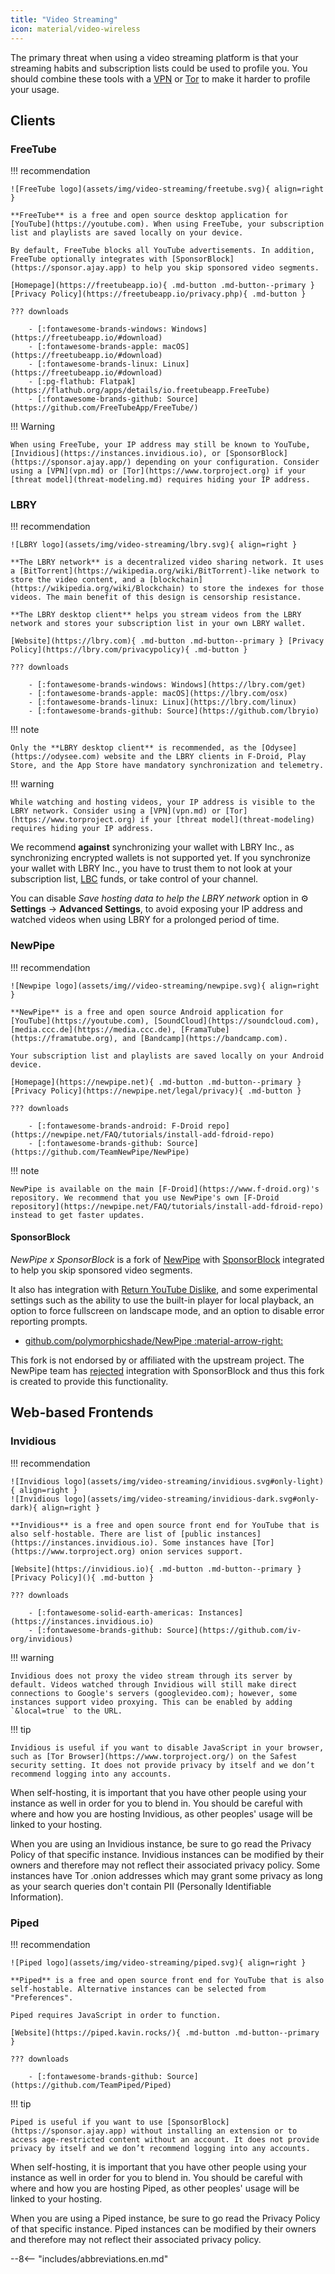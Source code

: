```yaml
---
title: "Video Streaming"
icon: material/video-wireless
---
```

The primary threat when using a video streaming platform is that your streaming habits and subscription lists could be used to profile you. You should combine these tools with a [VPN](vpn.md) or [Tor](https://www.torproject.org/) to make it harder to profile your usage.

## Clients

### FreeTube

!!! recommendation

    ![FreeTube logo](assets/img/video-streaming/freetube.svg){ align=right }

    **FreeTube** is a free and open source desktop application for [YouTube](https://youtube.com). When using FreeTube, your subscription list and playlists are saved locally on your device.

    By default, FreeTube blocks all YouTube advertisements. In addition, FreeTube optionally integrates with [SponsorBlock](https://sponsor.ajay.app) to help you skip sponsored video segments.

    [Homepage](https://freetubeapp.io){ .md-button .md-button--primary } [Privacy Policy](https://freetubeapp.io/privacy.php){ .md-button }

    ??? downloads

        - [:fontawesome-brands-windows: Windows](https://freetubeapp.io/#download)
        - [:fontawesome-brands-apple: macOS](https://freetubeapp.io/#download)
        - [:fontawesome-brands-linux: Linux](https://freetubeapp.io/#download)
        - [:pg-flathub: Flatpak](https://flathub.org/apps/details/io.freetubeapp.FreeTube)
        - [:fontawesome-brands-github: Source](https://github.com/FreeTubeApp/FreeTube/)

!!! Warning

    When using FreeTube, your IP address may still be known to YouTube, [Invidious](https://instances.invidious.io), or [SponsorBlock](https://sponsor.ajay.app/) depending on your configuration. Consider using a [VPN](vpn.md) or [Tor](https://www.torproject.org) if your [threat model](threat-modeling.md) requires hiding your IP address.

### LBRY

!!! recommendation

    ![LBRY logo](assets/img/video-streaming/lbry.svg){ align=right }

    **The LBRY network** is a decentralized video sharing network. It uses a [BitTorrent](https://wikipedia.org/wiki/BitTorrent)-like network to store the video content, and a [blockchain](https://wikipedia.org/wiki/Blockchain) to store the indexes for those videos. The main benefit of this design is censorship resistance.

    **The LBRY desktop client** helps you stream videos from the LBRY network and stores your subscription list in your own LBRY wallet.

    [Website](https://lbry.com){ .md-button .md-button--primary } [Privacy Policy](https://lbry.com/privacypolicy){ .md-button }

    ??? downloads

        - [:fontawesome-brands-windows: Windows](https://lbry.com/get)
        - [:fontawesome-brands-apple: macOS](https://lbry.com/osx)
        - [:fontawesome-brands-linux: Linux](https://lbry.com/linux)
        - [:fontawesome-brands-github: Source](https://github.com/lbryio)

!!! note

    Only the **LBRY desktop client** is recommended, as the [Odysee](https://odysee.com) website and the LBRY clients in F-Droid, Play Store, and the App Store have mandatory synchronization and telemetry.

!!! warning

    While watching and hosting videos, your IP address is visible to the LBRY network. Consider using a [VPN](vpn.md) or [Tor](https://www.torproject.org) if your [threat model](threat-modeling) requires hiding your IP address.

We recommend **against** synchronizing your wallet with LBRY Inc., as synchronizing encrypted wallets is not supported yet. If you synchronize your wallet with LBRY Inc., you have to trust them to not look at your subscription list, [LBC](https://lbry.com/faq/earn-credits) funds, or take control of your channel.

You can disable *Save hosting data to help the LBRY network* option in :gear: **Settings** → **Advanced Settings**, to avoid exposing your IP address and watched videos when using LBRY for a prolonged period of time.

### NewPipe

!!! recommendation

    ![Newpipe logo](assets/img//video-streaming/newpipe.svg){ align=right }

    **NewPipe** is a free and open source Android application for [YouTube](https://youtube.com), [SoundCloud](https://soundcloud.com), [media.ccc.de](https://media.ccc.de), [FramaTube](https://framatube.org), and [Bandcamp](https://bandcamp.com).

    Your subscription list and playlists are saved locally on your Android device.

    [Homepage](https://newpipe.net){ .md-button .md-button--primary } [Privacy Policy](https://newpipe.net/legal/privacy){ .md-button }

    ??? downloads

        - [:fontawesome-brands-android: F-Droid repo](https://newpipe.net/FAQ/tutorials/install-add-fdroid-repo)
        - [:fontawesome-brands-github: Source](https://github.com/TeamNewPipe/NewPipe)

!!! note

    NewPipe is available on the main [F-Droid](https://www.f-droid.org)'s repository. We recommend that you use NewPipe's own [F-Droid repository](https://newpipe.net/FAQ/tutorials/install-add-fdroid-repo) instead to get faster updates.

#### SponsorBlock

*NewPipe x SponsorBlock* is a fork of [NewPipe](https://newpipe.net) with [SponsorBlock](https://sponsor.ajay.app) integrated to help you skip sponsored video segments.

It also has integration with [Return YouTube Dislike](https://returnyoutubedislike.com), and some experimental settings such as the ability to use the built-in player for local playback, an option to force fullscreen on landscape mode, and an option to disable error reporting prompts.

- [github.com/polymorphicshade/NewPipe :material-arrow-right:](https://github.com/polymorphicshade/NewPipe)

This fork is not endorsed by or affiliated with the upstream project. The NewPipe team has [rejected](https://github.com/TeamNewPipe/NewPipe/pull/3205) integration with SponsorBlock and thus this fork is created to provide this functionality.

## Web-based Frontends

### Invidious

!!! recommendation

    ![Invidious logo](assets/img/video-streaming/invidious.svg#only-light){ align=right }
    ![Invidious logo](assets/img/video-streaming/invidious-dark.svg#only-dark){ align=right }

    **Invidious** is a free and open source front end for YouTube that is also self-hostable. There are list of [public instances](https://instances.invidious.io). Some instances have [Tor](https://www.torproject.org) onion services support.

    [Website](https://invidious.io){ .md-button .md-button--primary } [Privacy Policy](){ .md-button }

    ??? downloads

        - [:fontawesome-solid-earth-americas: Instances](https://instances.invidious.io)
        - [:fontawesome-brands-github: Source](https://github.com/iv-org/invidious)

!!! warning

    Invidious does not proxy the video stream through its server by default. Videos watched through Invidious will still make direct connections to Google's servers (googlevideo.com); however, some instances support video proxying. This can be enabled by adding `&local=true` to the URL.

!!! tip

    Invidious is useful if you want to disable JavaScript in your browser, such as [Tor Browser](https://www.torproject.org/) on the Safest security setting. It does not provide privacy by itself and we don’t recommend logging into any accounts.

When self-hosting, it is important that you have other people using your instance as well in order for you to blend in. You should be careful with where and how you are hosting Invidious, as other peoples' usage will be linked to your hosting.

When you are using an Invidious instance, be sure to go read the Privacy Policy of that specific instance. Invidious instances can be modified by their owners and therefore may not reflect their associated privacy policy. Some instances have Tor .onion addresses which may grant some privacy as long as your search queries don't contain PII (Personally Identifiable Information).

### Piped

!!! recommendation

    ![Piped logo](assets/img/video-streaming/piped.svg){ align=right }

    **Piped** is a free and open source front end for YouTube that is also self-hostable. Alternative instances can be selected from "Preferences".

    Piped requires JavaScript in order to function.

    [Website](https://piped.kavin.rocks/){ .md-button .md-button--primary }

    ??? downloads

        - [:fontawesome-brands-github: Source](https://github.com/TeamPiped/Piped)

!!! tip

    Piped is useful if you want to use [SponsorBlock](https://sponsor.ajay.app) without installing an extension or to access age-restricted content without an account. It does not provide privacy by itself and we don’t recommend logging into any accounts.

When self-hosting, it is important that you have other people using your instance as well in order for you to blend in. You should be careful with where and how you are hosting Piped, as other peoples' usage will be linked to your hosting.

When you are using a Piped instance, be sure to go read the Privacy Policy of that specific instance. Piped instances can be modified by their owners and therefore may not reflect their associated privacy policy.

--8<-- "includes/abbreviations.en.md"
